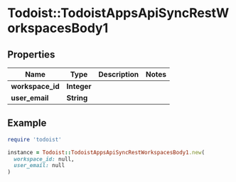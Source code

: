 # Todoist::TodoistAppsApiSyncRestWorkspacesBody1

## Properties

| Name | Type | Description | Notes |
| ---- | ---- | ----------- | ----- |
| **workspace_id** | **Integer** |  |  |
| **user_email** | **String** |  |  |

## Example

```ruby
require 'todoist'

instance = Todoist::TodoistAppsApiSyncRestWorkspacesBody1.new(
  workspace_id: null,
  user_email: null
)
```

